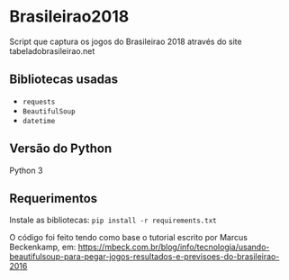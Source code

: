 # Brasileirao2018
Script que captura os jogos do Brasileirao 2018 através do site tabeladobrasileirao.net

## Bibliotecas usadas
- `requests`
- `BeautifulSoup`
- `datetime`

## Versão do Python
Python 3

## Requerimentos
Instale as bibliotecas: `pip install -r requirements.txt`

O código foi feito tendo como base o tutorial escrito por Marcus Beckenkamp, em: https://mbeck.com.br/blog/info/tecnologia/usando-beautifulsoup-para-pegar-jogos-resultados-e-previsoes-do-brasileirao-2016
